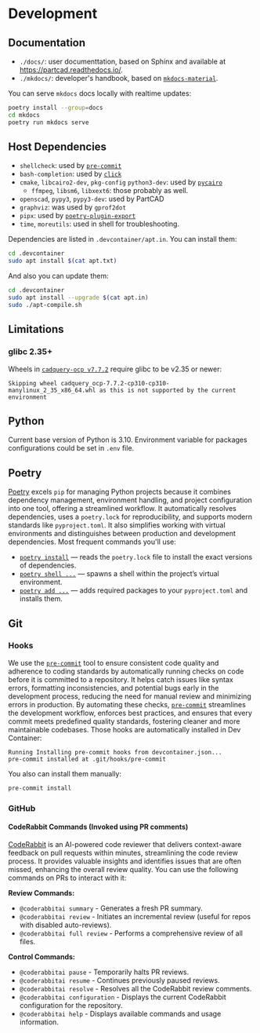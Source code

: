 # Development

## Documentation

-   `./docs/`: user documenttation, based on Sphinx and available at <https://partcad.readthedocs.io/>.
-   `./mkdocs/`: developer's handbook, based on [`mkdocs-material`][10].

You can serve `mkdocs` docs locally with realtime updates:

```bash
poetry install --group=docs
cd mkdocs
poetry run mkdocs serve
```

## Host Dependencies

-   `shellcheck`: used by [`pre-commit`][6]
-   `bash-completion`: used by [`click`][7]
-   `cmake`, `libcairo2-dev`, `pkg-config` `python3-dev`: used by [`pycairo`][5]
    -   `ffmpeg`, `libsm6`, `libxext6`: those probably as well.
-   `openscad`, `pypy3`, `pypy3-dev`: used by PartCAD
-   `graphviz`: was used by `gprof2dot`
-   `pipx`: used by [`poetry-plugin-export`][8]
-   `time`, `moreutils`: used in shell for troubleshooting.

Dependencies are listed in `.devcontainer/apt.in`. You can install them:

```bash
cd .devcontainer
sudo apt install $(cat apt.txt)
```

And also you can update them:

```bash
cd .devcontainer
sudo apt install --upgrade $(cat apt.in)
sudo ./apt-compile.sh
```

## Limitations

### glibc 2.35+

Wheels in [`cadquery-ocp v7.7.2`][9] require glibc to be v2.35 or newer:

```
Skipping wheel cadquery_ocp-7.7.2-cp310-cp310-manylinux_2_35_x86_64.whl as this is not supported by the current environment
```

## Python

Current base version of Python is 3.10. Environment variable for packages configurations could be set in `.env` file.

## Poetry

[Poetry][1] excels `pip` for managing Python projects because it combines dependency management, environment handling,
and project configuration into one tool, offering a streamlined workflow. It automatically resolves dependencies, uses a
`poetry.lock` for reproducibility, and supports modern standards like `pyproject.toml`. It also simplifies working with
virtual environments and distinguishes between production and development dependencies. Most frequent commands you'll
use:

-   [`poetry install`][3] — reads the `poetry.lock` file to install the exact versions of dependencies.
-   [`poetry shell ...`][2] — spawns a shell within the project’s virtual environment.
-   [`poetry add ...`][4] — adds required packages to your `pyproject.toml` and installs them.

## Git

### Hooks

We use the [`pre-commit`][6] tool to ensure consistent code quality and adherence to coding standards by automatically
running checks on code before it is committed to a repository. It helps catch issues like syntax errors, formatting
inconsistencies, and potential bugs early in the development process, reducing the need for manual review and minimizing
errors in production. By automating these checks, [`pre-commit`][6] streamlines the development workflow, enforces best
practices, and ensures that every commit meets predefined quality standards, fostering cleaner and more maintainable
codebases. Those hooks are automatically installed in Dev Container:

```
Running Installing pre-commit hooks from devcontainer.json...
pre-commit installed at .git/hooks/pre-commit
```

You also can install them manually:

```bash
pre-commit install
```

### GitHub

#### CodeRabbit Commands (Invoked using PR comments)

[CodeRabbit][11] is an AI-powered code reviewer that delivers context-aware feedback on pull requests within minutes,
streamlining the code review process. It provides valuable insights and identifies issues that are often missed,
enhancing the overall review quality. You can use the following commands on PRs to interact with it:

**Review Commands:**

-   `@coderabbitai summary` - Generates a fresh PR summary.
-   `@coderabbitai review` - Initiates an incremental review (useful for repos with disabled auto-reviews).
-   `@coderabbitai full review` - Performs a comprehensive review of all files.

**Control Commands:**

-   `@coderabbitai pause` - Temporarily halts PR reviews.
-   `@coderabbitai resume` - Continues previously paused reviews.
-   `@coderabbitai resolve` - Resolves all the CodeRabbit review comments.
-   `@coderabbitai configuration` - Displays the current CodeRabbit configuration for the repository.
-   `@coderabbitai help` - Displays available commands and usage information.

[1]: https://python-poetry.org/
[2]: https://python-poetry.org/docs/cli#shell
[3]: https://python-poetry.org/docs/cli#install
[4]: https://python-poetry.org/docs/cli#add
[5]: https://pypi.org/project/pycairo/
[6]: https://pypi.org/project/pre-commit/
[7]: https://pypi.org/project/click/
[8]: https://pypi.org/project/poetry-plugin-export/
[9]: https://pypi.org/project/cadquery-ocp/
[10]: https://squidfunk.github.io/mkdocs-material/
[11]: https://docs.coderabbit.ai/guides/commands/
